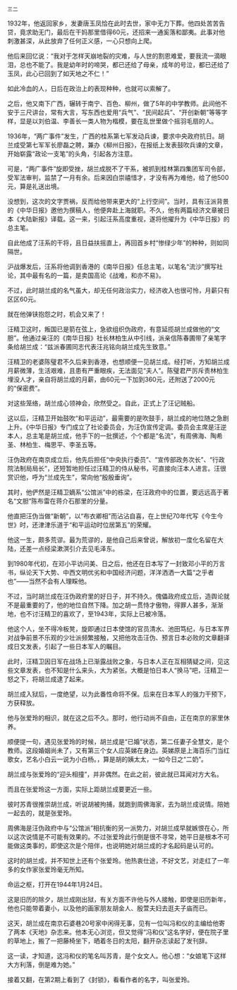     三二 

   1932年，他返回家乡，发妻唐玉凤恰在此时去世，家中无力下葬。他四处苦苦告贷，竟求助无门，最后在干妈那里借得60元，还招来一通奚落和鄙夷。此事对他刺激甚深，从此放弃了任何正义感，一心只想向上爬。

   他后来回忆说：“我对于怎样天崩地裂的灾难，与人世的割恩难爱，要我流一滴眼泪，总也不能了。我是幼年时的啼哭，都已还给了母亲，成年的号泣，都已还给了玉凤，此心已回到了如天地之不仁！”

   如此冷血的人，日后在政治上的表现种种，也就可以索解了。

   之后，他又南下广西，辗转于南宁、百色、柳州，做了5年的中学教师。此间他不安于三尺讲台，常有大言，写东西也爱用“兵气”、“民间起兵”、“开创新朝”等等字样，显是以刘伯温、李善长一类人物为楷模，要在乱世里做个摇羽毛扇的人。

   1936年，“两广事件”发生，广西的桂系第七军发动兵谏，要求中央政府抗日。胡兰成受第七军军长廖磊之聘，兼办《柳州日报》，在报纸上发表鼓吹兵谏的文章，开始崭露“政论一支笔”的头角，引起各方注意。

   可是，“两广事件”旋即受挫，胡兰成脱不了干系，被抓到桂林第四集团军司令部，受军法审判，监禁了一月有余。后来因白崇禧惜才，才没有再为难他，给了他500元，算是礼送出境。

   没想到，这次的文字贾祸，反而给他带来更大的“上行空间”。当时，具有汪派背景的《中华日报》邀他为撰稿人，他便奔赴上海就职。不久，他有两篇经济文章被日本《大陆新报》译载。这一来，引起汪系高度重视，遂将他擢升为《中华日报》的总主笔。

   自此他成了汪系的干将，且日益扶摇直上，再回首乡村“惨绿少年”的种种，则如同隔世。

   沪战爆发后，汪系将他调到香港的《南华日报》任总主笔，以笔名“流沙”撰写社论，其中最有名的一篇，是卖国高论《战难，和亦不易》。

   不过，此时胡兰成的名气虽大，却无任何政治实力，经济收入也很可怜，月薪只有区区60元。

   就在他弹铗抱怨之时，机会又来了！

   汪精卫这时，叛国已是箭在弦上，急欲组织伪政府，有意延揽胡兰成做他的“文胆”。他通过亲汪的《南华日报》社长林柏生从中引线，派亲信陈春圃带了亲笔字条给胡兰成：“兹派春圃同志代表汪兆铭向胡兰成先生致意。”

   汪精卫的老婆陈璧君不久后来到香港，也想顺便一见胡兰成。经打听，方知胡兰成月薪微薄，生活艰难，且患有严重眼疾，无法面见“夫人”。陈璧君严厉斥责林柏生埋没人才，亲自将胡兰成的月薪，由60元一下加到360元，还附送了2000元的“保密费”。

   对这些笼络，胡兰成心领神会，欣然受之。自此，正式上了汪记贼船。

   这以后，汪精卫开始鼓吹“和平运动”，最需要的是吹鼓手，胡兰成的地位随之急剧上升。《中华日报》专门成立了社论委员会，为汪伪宣传定调。委员会主席是汪逆本人，总主笔是胡兰成，他手下的一批撰述，个个都是“名流”，有周佛海、陶希圣、林柏生、梅思平、李圣五等。

   汪伪政府在南京成立后，他先后担任“中央执行委员”、“宣传部政务次长”、“行政院法制局局长”，还短暂地担任过汪精卫的侍从秘书，可直接向汪本人进言。汪很赏识他，呼为“兰成先生”，常向他“殷殷垂询”。

   其时，他俨然是汪精卫嫡系“公馆派”中的栋梁，在汪政府中的位置，要远远高于著名“文胆”陈布雷在蒋介石那里的分量。

   他直把汪伪当做“新朝”，以“布衣卿相”而沾沾自喜，在上世纪70年代写《今生今世》时，还津津乐道于“和平运动时位居第五”的荣耀。

   他这一生，颇多荒谬。最为荒谬的，是他自己后来曾说，解放初一度化名留在大陆，还差一点经梁漱溟引介去见毛泽东。

   到1980年代初，在邓小平访问美、日之后，他还在日本写了一封致邓小平的万言书，纵论天下大势、中西文明优劣和中国经济问题，洋洋洒洒一大篇“之乎者也”——当然不会有人理睬他。

   不过，当时胡兰成在汪伪政府里的好日子，并不持久。傀儡政府成立后，造舆论就不是最重要的了，他的地位自然下降。加之胡一贯恃才傲物，得罪人甚多，渐渐地，也不讨汪精卫的喜欢了，至1943年，实际上已被冷落。

   他这个人，坐不得冷板凳，旋即通过日本使馆的官员清水、池田笃纪，与日本军界对战争前景不乐观的少壮派频繁接触，又把他攻击汪伪、预言日本必败的文章翻译成日文发表，引起了一些日本军人的瞩目。

   此时，汪精卫因日军在战场上已渐露战败之象，与日本人正在互相猜疑之间，见这些文章发表，也不知是什么来头，大为紧张。大概是怕日本人“换马”吧，汪精卫一怒之下，将胡兰成逮了起来。

   胡兰成入狱后，一度绝望，以为此番性命将不保。后来在日本军人的强力干预下，方获释放。

   他与张爱玲的相识，就在这之后不久。那时，他行动尚不自由，正在南京的家里休养。

   顺便提一句，遇见张爱玲的时候，胡兰成是“已婚”状态，第二任妻子全慧文，是个教师。这段婚姻尚未了，又有第三个女人应英娣在身边。英娣原是上海百乐门当红歌女，艺名小白云一说为小白杨。，算是胡的姨太太，一如今日之“二奶”。

   胡兰成与张爱玲的“迎头相撞”，并非偶然。在此之前，彼此就已耳闻对方大名。

   而且在张爱玲这一方面，实际上距胡兰成要更近一些。

   彼时苏青很推崇胡兰成，听说胡被拘捕，就跑到周佛海家，去为胡兰成说情。陪她一起去的，就是张爱玲。

   周佛海是汪伪政府中与“公馆派”相抗衡的另一派势力，对胡兰成早就嫉恨在心，所以这次说情是不可能有效果的。不过张爱玲此行倒是很不寻常，她平日是根本不可能做这类事的，即使这次是个陪伴，也说明她对胡兰成的才名起码是认可的。

   这时的胡兰成，并不知世上还有个张爱玲。他热衷仕途，不好文艺，对走红了一年多的女作家张爱玲毫无所知。

   命运之枢，打开在1944年1月24日。

   这是旧历的除夕，胡兰成刚出狱，有关方面不许他与外人接触，即使是旧历新年，他也只能带着妻小，以及他的画家朋友胡金人、殷萱夫妇去逛夫子庙而已。

   这天，胡兰成在南京石婆巷20号家中闲得无事，见有一位叫冯和仪的主编给他寄了两本《天地》杂志来。他本无心浏览，但又觉得“冯和仪”这名字好，便在院子里的草地上，搬了一把藤椅坐下，晒着冬日的太阳，翻开杂志读起了发刊辞。

   这一读，才知道，这冯和仪的笔名叫苏青，是个女文人。他心想：“女娘笔下这样大方利落，倒是难为她。”

   接着又翻，在第2期上看到了《封锁》，看看作者的名字，叫张爱玲。

